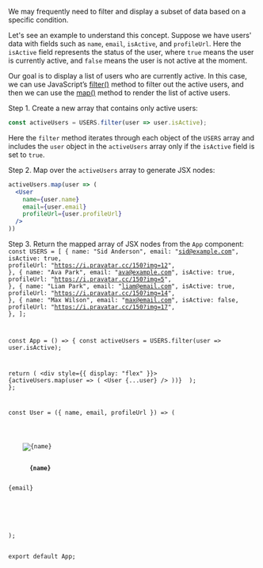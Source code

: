 We may frequently need to filter and display a subset of data based on a specific condition.

Let's see an example to understand this concept. Suppose we have users' data with fields such as `name`, `email`, `isActive`, and `profileUrl`. Here the `isActive` field represents the status of the user, where `true` means the user is currently active, and `false` means the user is not active at the moment.

Our goal is to display a list of users who are currently active. In this case, we can use JavaScript’s [filter()](https://courses.bigbinaryacademy.com/learn-javascript/advanced-array-methods/filter/) method to filter out the active users, and then we can use the [map()](https://courses.bigbinaryacademy.com/learn-javascript/navigate-through-array/map/) method to render the list of active users.

Step 1. Create a new array that contains only active users:

```jsx
const activeUsers = USERS.filter(user => user.isActive);
```

Here the `filter` method iterates through each object of the `USERS` array and includes the `user` object in the `activeUsers` array only if the `isActive` field is set to `true`.

Step 2. Map over the `activeUsers` array to generate JSX nodes:
```jsx
activeUsers.map(user => (
  <User
    name={user.name}
    email={user.email}
    profileUrl={user.profileUrl}
  />
))
```

Step 3. Return the mapped array of JSX nodes from the `App` component:
<codeblock language="reactjs" type="lesson">
<code>
const USERS = [
  {
    name: "Sid Anderson",
    email: "sid@example.com",
    isActive: true,
    profileUrl: "https://i.pravatar.cc/150?img=12",
  },
  {
    name: "Ava Park",
    email: "ava@example.com",
    isActive: true,
    profileUrl: "https://i.pravatar.cc/150?img=5",
  },
  {
    name: "Liam Park",
    email: "liam@email.com",
    isActive: true,
    profileUrl: "https://i.pravatar.cc/150?img=14",
  },
  {
    name: "Max Wilson",
    email: "max@email.com",
    isActive: false,
    profileUrl: "https://i.pravatar.cc/150?img=17",
  },
];

const App = () => {
  const activeUsers = USERS.filter(user => user.isActive);

  return (
    <div style={{ display: "flex" }}>
      {activeUsers.map(user => (
        <User {...user} />
      ))}
    </div>
  );
};

const User = ({ name, email, profileUrl }) => (
  <div
    style={{
      border: "1px solid black",
      width: 150,
      margin: 5,
      overflowWrap: "anywhere",
    }}
  >
    <img alt={name} src={profileUrl} />
    <div style={{ padding: 5 }}>
      <strong>{name}</strong>
      <p>{email}</p>
    </div>
  </div>
);

export default App;
</code>
</codeblock>
